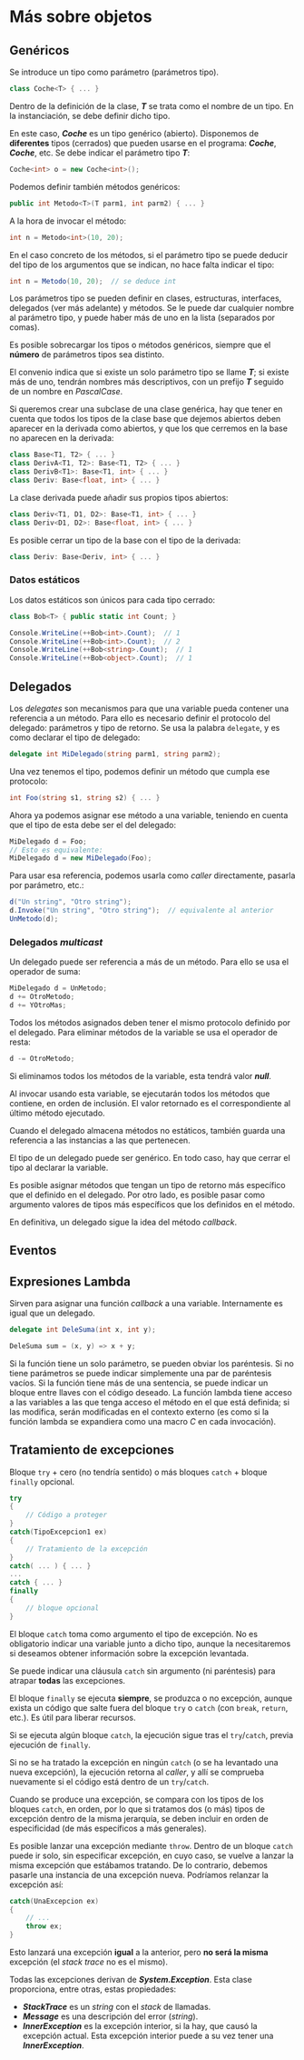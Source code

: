 # Más sobre objetos

## Genéricos

Se introduce un tipo como parámetro (parámetros tipo).

```cs
class Coche<T> { ... }
```

Dentro de la definición de la clase, ***T*** se trata como el nombre de un tipo. En la instanciación, se debe definir dicho tipo.

En este caso, ***Coche<T>*** es un tipo genérico (abierto). Disponemos de **diferentes** tipos (cerrados) que pueden usarse en el programa: ***Coche<string>***, ***Coche<int>***, etc. Se debe indicar el parámetro tipo ***T***:

```cs
Coche<int> o = new Coche<int>();
```

Podemos definir también métodos genéricos:

```cs
public int Metodo<T>(T parm1, int parm2) { ... }
```

A la hora de invocar el método:

```cs
int n = Metodo<int>(10, 20);
```

En el caso concreto de los métodos, si el parámetro tipo se puede deducir del tipo de los argumentos que se indican, no hace falta indicar el tipo:

```cs
int n = Metodo(10, 20);  // se deduce int
```

Los parámetros tipo se pueden definir en clases, estructuras, interfaces, delegados (ver más adelante) y métodos. Se le puede dar cualquier nombre al parámetro tipo, y puede haber más de uno en la lista (separados por comas).

Es posible sobrecargar los tipos o métodos genéricos, siempre que el **número** de parámetros tipos sea distinto.

El convenio indica que si existe un solo parámetro tipo se llame ***T***; si existe más de uno, tendrán nombres más descriptivos, con un prefijo ***T*** seguido de un nombre en *PascalCase*.

Si queremos crear una subclase de una clase genérica, hay que tener en cuenta que todos los tipos de la clase base que dejemos abiertos deben aparecer en la derivada como abiertos, y que los que cerremos en la base no aparecen en la derivada:

```cs
class Base<T1, T2> { ... }
class DerivA<T1, T2>: Base<T1, T2> { ... }
class DerivB<T1>: Base<T1, int> { ... }
class Deriv: Base<float, int> { ... }
```

La clase derivada puede añadir sus propios tipos abiertos:

```cs
class Deriv<T1, D1, D2>: Base<T1, int> { ... }
class Deriv<D1, D2>: Base<float, int> { ... }
```

Es posible cerrar un tipo de la base con el tipo de la derivada:

```cs
class Deriv: Base<Deriv, int> { ... }
```

### Datos estáticos

Los datos estáticos son únicos para cada tipo cerrado:

```cs
class Bob<T> { public static int Count; }

Console.WriteLine(++Bob<int>.Count);  // 1
Console.WriteLine(++Bob<int>.Count);  // 2
Console.WriteLine(++Bob<string>.Count);  // 1
Console.WriteLine(++Bob<object>.Count);  // 1
```

## Delegados

Los *delegates* son mecanismos para que una variable pueda contener una referencia a un método. Para ello es necesario definir el protocolo del delegado: parámetros y tipo de retorno. Se usa la palabra `delegate`, y es como declarar el tipo de delegado:

```cs
delegate int MiDelegado(string parm1, string parm2);
```

Una vez tenemos el tipo, podemos definir un método que cumpla ese protocolo:

```cs
int Foo(string s1, string s2) { ... }
```

Ahora ya podemos asignar ese método a una variable, teniendo en cuenta que el tipo de esta debe ser el del delegado:

```cs
MiDelegado d = Foo;
// Esto es equivalente:
MiDelegado d = new MiDelegado(Foo);
```

Para usar esa referencia, podemos usarla como *caller* directamente, pasarla por parámetro, etc.:

```cs
d("Un string", "Otro string");
d.Invoke("Un string", "Otro string");  // equivalente al anterior
UnMetodo(d);
```

### Delegados *multicast*

Un delegado puede ser referencia a más de un método. Para ello se usa el operador de suma:

```cs
MiDelegado d = UnMetodo;
d += OtroMetodo;
d += YOtroMas;
```

Todos los métodos asignados deben tener el mismo protocolo definido por el delegado. Para eliminar métodos de la variable se usa el operador de resta:

```cs
d -= OtroMetodo;
```

Si eliminamos todos los métodos de la variable, esta tendrá valor ***null***.

Al invocar usando esta variable, se ejecutarán todos los métodos que contiene, en orden de inclusión. El valor retornado es el correspondiente al último método ejecutado.

Cuando el delegado almacena métodos no estáticos, también guarda una referencia a las instancias a las que pertenecen.

El tipo de un delegado puede ser genérico. En todo caso, hay que cerrar el tipo al declarar la variable.

Es posible asignar métodos que tengan un tipo de retorno más específico que el definido en el delegado. Por otro lado, es posible pasar como argumento valores de tipos más específicos que los definidos en el método.

En definitiva, un delegado sigue la idea del método *callback*.

## Eventos

<!-- TODO -->

## Expresiones Lambda

Sirven para asignar una función *callback* a una variable. Internamente es igual que un delegado.

```cs
delegate int DeleSuma(int x, int y);

DeleSuma sum = (x, y) => x + y;
```

Si la función tiene un solo parámetro, se pueden obviar los paréntesis. Si no tiene parámetros se puede indicar simplemente una par de paréntesis vacíos. Si la función tiene más de una sentencia, se puede indicar un bloque entre llaves con el código deseado. La función lambda tiene acceso a las variables a las que tenga acceso el método en el que está definida; si las modifica, serán modificadas en el contexto externo (es como si la función lambda se expandiera como una macro *C* en cada invocación).

## Tratamiento de excepciones

Bloque `try` + cero (no tendría sentido) o más bloques `catch` + bloque `finally` opcional.

```cs
try
{
    // Código a proteger
}
catch(TipoExcepcion1 ex)
{
    // Tratamiento de la excepción
}
catch( ... ) { ... }
...
catch { ... }
finally
{
    // bloque opcional
}
```

El bloque `catch` toma como argumento el tipo de excepción. No es obligatorio indicar una variable junto a dicho tipo, aunque la necesitaremos si deseamos obtener información sobre la excepción levantada.

Se puede indicar una cláusula `catch` sin argumento (ni paréntesis) para atrapar **todas** las excepciones.

El bloque `finally` se ejecuta **siempre**, se produzca o no excepción, aunque exista un código que salte fuera del bloque `try` o `catch` (con `break`, `return`, etc.). Es útil para liberar recursos.

Si se ejecuta algún bloque `catch`, la ejecución sigue tras el `try`/`catch`, previa ejecución de `finally`.

Si no se ha tratado la excepción en ningún `catch` (o se ha levantado una nueva excepción), la ejecución retorna al *caller*, y allí se comprueba nuevamente si el código está dentro de un `try`/`catch`.

Cuando se produce una excepción, se compara con los tipos de los bloques `catch`, en orden, por lo que si tratamos dos (o más) tipos de excepción dentro de la misma jerarquía, se deben incluir en orden de especificidad (de más específicos a más generales).

Es posible lanzar una excepción mediante `throw`. Dentro de un bloque `catch` puede ir solo, sin especificar excepción, en cuyo caso, se vuelve a lanzar la misma excepción que estábamos tratando. De lo contrario, debemos pasarle una instancia de una excepción nueva. Podríamos relanzar la excepción así:

```cs
catch(UnaExcepcion ex)
{
    // ...
    throw ex;
}
```

Esto lanzará una excepción **igual** a la anterior, pero **no será la misma** excepción (el *stack trace* no es el mismo).

Todas las excepciones derivan de ***System.Exception***. Esta clase proporciona, entre otras, estas propiedades:

- ***StackTrace*** es un *string* con el *stack* de llamadas.
- ***Message*** es una descripción del error (*string*).
- ***InnerException*** es la excepción interior, si la hay, que causó la excepción actual. Esta excepción interior puede a su vez tener una ***InnerException***.
